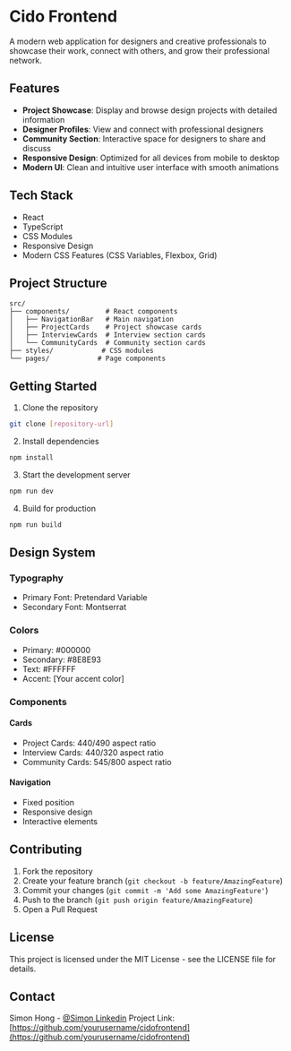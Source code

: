 # Cido Frontend

A modern web application for designers and creative professionals to showcase their work, connect with others, and grow their professional network.

## Features

- **Project Showcase**: Display and browse design projects with detailed information
- **Designer Profiles**: View and connect with professional designers
- **Community Section**: Interactive space for designers to share and discuss
- **Responsive Design**: Optimized for all devices from mobile to desktop
- **Modern UI**: Clean and intuitive user interface with smooth animations

## Tech Stack

- React
- TypeScript
- CSS Modules
- Responsive Design
- Modern CSS Features (CSS Variables, Flexbox, Grid)

## Project Structure

```
src/
├── components/         # React components
│   ├── NavigationBar   # Main navigation
│   ├── ProjectCards    # Project showcase cards
│   ├── InterviewCards  # Interview section cards
│   └── CommunityCards  # Community section cards
├── styles/            # CSS modules
└── pages/            # Page components
```

## Getting Started

1. Clone the repository
```bash
git clone [repository-url]
```

2. Install dependencies
```bash
npm install
```

3. Start the development server
```bash
npm run dev
```

4. Build for production
```bash
npm run build
```

## Design System

### Typography
- Primary Font: Pretendard Variable
- Secondary Font: Montserrat

### Colors
- Primary: #000000
- Secondary: #8E8E93
- Text: #FFFFFF
- Accent: [Your accent color]

### Components

#### Cards
- Project Cards: 440/490 aspect ratio
- Interview Cards: 440/320 aspect ratio
- Community Cards: 545/800 aspect ratio

#### Navigation
- Fixed position
- Responsive design
- Interactive elements

## Contributing

1. Fork the repository
2. Create your feature branch (`git checkout -b feature/AmazingFeature`)
3. Commit your changes (`git commit -m 'Add some AmazingFeature'`)
4. Push to the branch (`git push origin feature/AmazingFeature`)
5. Open a Pull Request

## License

This project is licensed under the MIT License - see the LICENSE file for details.

## Contact

Simon Hong - [@Simon Linkedin](https://www.linkedin.com/in/seongbong-hong-080293121/)
Project Link: [https://github.com/yourusername/cidofrontend](https://github.com/yourusername/cidofrontend)
